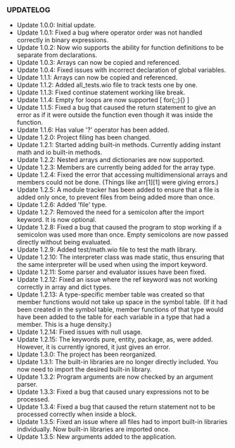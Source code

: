 ### UPDATELOG

- Update 1.0.0: Initial update.
- Update 1.0.1: Fixed a bug where operator order was not handled correctly in binary expressions.
- Update 1.0.2: Now wio supports the ability for function definitions to be separate from declarations.
- Update 1.0.3: Arrays can now be copied and referenced.
- Update 1.0.4: Fixed issues with incorrect declaration of global variables.
- Update 1.1.1: Arrays can now be copied and referenced.
- Update 1.1.2: Added all_tests.wio file to track tests one by one.
- Update 1.1.3: Fixed continue statement working like break.
- Update 1.1.4: Empty for loops are now supported [ for(;;){} ]
- Update 1.1.5: Fixed a bug that caused the return statement to give an error as if it were outside the function even though it was inside the function.
- Update 1.1.6: Has value '?' operator has been added.
- Update 1.2.0: Project filing has been changed.
- Update 1.2.1: Started adding built-in methods. Currently adding instant math and io built-in methods.
- Update 1.2.2: Nested arrays and dictionaries are now supported.
- Update 1.2.3: Members are currently being added for the array type.
- Update 1.2.4: Fixed the error that accessing multidimensional arrays and members could not be done. (Things like arr[1][1] were giving errors.)
- Update 1.2.5: A module tracker has been added to ensure that a file is added only once, to prevent files from being added more than once.
- Update 1.2.6: Added 'file' type.
- Update 1.2.7: Removed the need for a semicolon after the import keyword. It is now optional.
- Update 1.2.8: Fixed a bug that caused the program to stop working if a semicolon was used more than once. Empty semicolons are now passed directly without being evaluated.
- Update 1.2.9: Added test/math.wio file to test the math library.
- Update 1.2.10: The interpreter class was made static, thus ensuring that the same interpreter will be used when using the import keyword.
- Update 1.2.11: Some parser and evaluator issues have been fixed.
- Update 1.2.12: Fixed an issue where the ref keyword was not working correctly in array and dict types.
- Update 1.2.13: A type-specific member table was created so that member functions would not take up space in the symbol table. (If it had been created in the symbol table, member functions of that type would have been added to the table for each variable in a type that had a member. This is a huge density.)
- Update 1.2.14: Fixed issues with null usage.
- Update 1.2.15: The keywords pure, entity, package, as, were added. However, it is currently ignored, it just gives an error.
- Update 1.3.0: The project has been reorganized.
- Update 1.3.1: The built-in libraries are no longer directly included. You now need to import the desired built-in library.
- Update 1.3.2: Program arguments are now checked by an argument parser.
- Update 1.3.3: Fixed a bug that caused unary expressions not to be processed.
- Update 1.3.4: Fixed a bug that caused the return statement not to be processed correctly when inside a block.
- Update 1.3.5: Fixed an issue where all files had to import built-in libraries individually. Now built-in libraries are imported once.
- Update 1.3.5: New arguments added to the application.